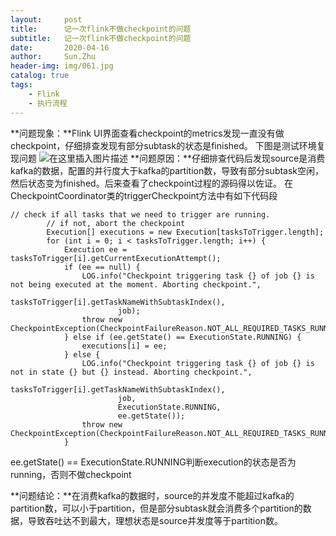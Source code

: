 ```yaml
---
layout:     post
title:      记一次flink不做checkpoint的问题
subtitle:   记一次flink不做checkpoint的问题
date:       2020-04-16
author:     Sun.Zhu
header-img: img/061.jpg
catalog: true
tags:
    - Flink
    - 执行流程
---
```


**问题现象：**Flink UI界面查看checkpoint的metrics发现一直没有做checkpoint，仔细排查发现有部分subtask的状态是finished。
下图是测试环境复现问题
![在这里插入图片描述](https://img-blog.csdnimg.cn/20200413234511312.png?x-oss-process=image/watermark,type_ZmFuZ3poZW5naGVpdGk,shadow_10,text_aHR0cHM6Ly9ibG9nLmNzZG4ubmV0L3dlaXhpbl80MTYwODA2Ng==,size_16,color_FFFFFF,t_70)
**问题原因：**仔细排查代码后发现source是消费kafka的数据，配置的并行度大于kafka的partition数，导致有部分subtask空闲，然后状态变为finished。后来查看了checkpoint过程的源码得以佐证。
在CheckpointCoordinator类的triggerCheckpoint方法中有如下代码段

```
// check if all tasks that we need to trigger are running.
		// if not, abort the checkpoint
		Execution[] executions = new Execution[tasksToTrigger.length];
		for (int i = 0; i < tasksToTrigger.length; i++) {
			Execution ee = tasksToTrigger[i].getCurrentExecutionAttempt();
			if (ee == null) {
				LOG.info("Checkpoint triggering task {} of job {} is not being executed at the moment. Aborting checkpoint.",
						tasksToTrigger[i].getTaskNameWithSubtaskIndex(),
						job);
				throw new CheckpointException(CheckpointFailureReason.NOT_ALL_REQUIRED_TASKS_RUNNING);
			} else if (ee.getState() == ExecutionState.RUNNING) {
				executions[i] = ee;
			} else {
				LOG.info("Checkpoint triggering task {} of job {} is not in state {} but {} instead. Aborting checkpoint.",
						tasksToTrigger[i].getTaskNameWithSubtaskIndex(),
						job,
						ExecutionState.RUNNING,
						ee.getState());
				throw new CheckpointException(CheckpointFailureReason.NOT_ALL_REQUIRED_TASKS_RUNNING);
			}
```
ee.getState() == ExecutionState.RUNNING判断execution的状态是否为running，否则不做checkpoint

**问题结论：**在消费kafka的数据时，source的并发度不能超过kafka的partition数，可以小于partition，但是部分subtask就会消费多个partition的数据，导致吞吐达不到最大，理想状态是source并发度等于partition数。
